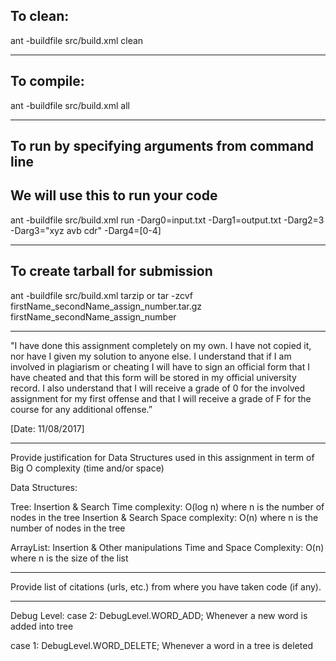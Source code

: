 ## To clean:
ant -buildfile src/build.xml clean

-----------------------------------------------------------------------
## To compile: 
ant -buildfile src/build.xml all

-----------------------------------------------------------------------
## To run by specifying arguments from command line 
## We will use this to run your code
ant -buildfile src/build.xml run -Darg0=input.txt -Darg1=output.txt -Darg2=3 -Darg3="xyz avb cdr" -Darg4=[0-4]

-----------------------------------------------------------------------

## To create tarball for submission
ant -buildfile src/build.xml tarzip or tar -zcvf firstName_secondName_assign_number.tar.gz firstName_secondName_assign_number

-----------------------------------------------------------------------

"I have done this assignment completely on my own. I have not copied
it, nor have I given my solution to anyone else. I understand that if
I am involved in plagiarism or cheating I will have to sign an
official form that I have cheated and that this form will be stored in
my official university record. I also understand that I will receive a
grade of 0 for the involved assignment for my first offense and that I
will receive a grade of F for the course for any additional
offense.”

[Date: 11/08/2017]

-----------------------------------------------------------------------

Provide justification for Data Structures used in this assignment in
term of Big O complexity (time and/or space)

Data Structures:

Tree:
	Insertion & Search Time complexity: O(log n) where n is the number of nodes in the tree
	Insertion & Search Space complexity: O(n) where n is the number of nodes in the tree


ArrayList:
	Insertion & Other manipulations Time and Space Complexity: O(n) where n is the size of the list

-----------------------------------------------------------------------

Provide list of citations (urls, etc.) from where you have taken code
(if any).

-----------------------------------------------------------------------

Debug Level:
case 2: DebugLevel.WORD_ADD;
	Whenever a new word is added into tree

case 1: DebugLevel.WORD_DELETE;
	Whenever a word in a tree is deleted